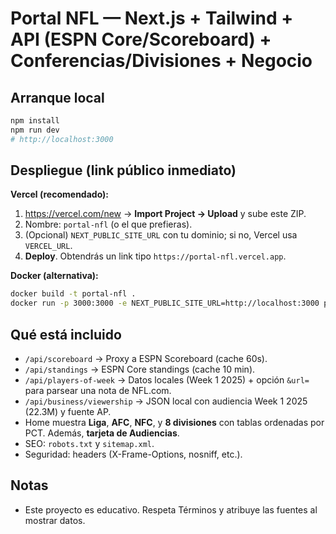 # Portal NFL — Next.js + Tailwind + API (ESPN Core/Scoreboard) + Conferencias/Divisiones + Negocio

## Arranque local
```bash
npm install
npm run dev
# http://localhost:3000
```

## Despliegue (link público inmediato)
**Vercel (recomendado):**
1) https://vercel.com/new → **Import Project → Upload** y sube este ZIP.
2) Nombre: `portal-nfl` (o el que prefieras).
3) (Opcional) `NEXT_PUBLIC_SITE_URL` con tu dominio; si no, Vercel usa `VERCEL_URL`.
4) **Deploy**. Obtendrás un link tipo `https://portal-nfl.vercel.app`.

**Docker (alternativa):**
```bash
docker build -t portal-nfl .
docker run -p 3000:3000 -e NEXT_PUBLIC_SITE_URL=http://localhost:3000 portal-nfl
```

## Qué está incluido
- `/api/scoreboard` → Proxy a ESPN Scoreboard (cache 60s).
- `/api/standings` → ESPN Core standings (cache 10 min).
- `/api/players-of-week` → Datos locales (Week 1 2025) + opción `&url=` para parsear una nota de NFL.com.
- `/api/business/viewership` → JSON local con audiencia Week 1 2025 (22.3M) y fuente AP.
- Home muestra **Liga**, **AFC**, **NFC**, y **8 divisiones** con tablas ordenadas por PCT. Además, **tarjeta de Audiencias**.
- SEO: `robots.txt` y `sitemap.xml`.
- Seguridad: headers (X-Frame-Options, nosniff, etc.).

## Notas
- Este proyecto es educativo. Respeta Términos y atribuye las fuentes al mostrar datos.
